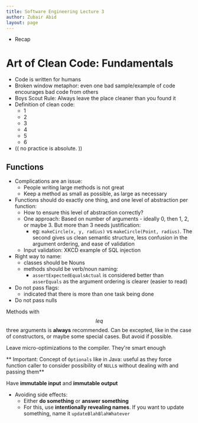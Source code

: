 ```yaml
---
title: Software Engineering Lecture 3 
author: Zubair Abid
layout: page
---
```


- Recap

# Art of Clean Code: Fundamentals

- Code is written for humans
- Broken window metaphor: even one bad sample/example of code encourages bad code from others
- Boys Scout Rule: Always leave the place cleaner than you found it
- Definition of clean code:
    - 1
    - 2
    - 3
    - 4
    - 5
    - 6
- (( no practice is absolute. ))

## Functions

- Complications are an issue:
    - People writing large methods is not great
    - Keep a method as small as possible, as large as necessary
- Functions should do exactly one thing, and one level of abstraction per function:
    - How to ensure this level of abstraction correctly?
    - One approach: Based on number of arguments - ideally 0, then 1, 2, or maybe 3. But more than 3 needs justification:
        - eg: `makeCircle(x, y, radius)` vs `makeCircle(Point, radius)`. The second gives us clean semantic structure, less confusion in the argument ordering, and ease of validation
    - Input validation: XKCD example of SQL injection
- Right way to name:
    - classes should be Nouns
    - methods should be verb/noun naming:
        - `assertExpectedEqualsActual` is considered better than `asserEquals` as the argument ordering is clearer (easier to read)
- Do not pass flags:
    - indicated that there is more than one task being done
- Do not pass nulls

Methods with $$leq$$ three arguments is **always** recommended. Can be excepted, like in the case of constructors, or maybe some special cases. But avoid if possible.

Leave micro-optimizations to the compiler. They're smart enough

** Important: Concept of `Optionals` like in Java: useful as they force function caller to consider possibility of `NULL`s without dealing with and passing them**

Have **immutable input** and **immutable output**

- Avoiding side effects:
    - Either **do something** or **answer something**
    - For this, use **intentionally revealing names**. If you want to update something, name it `updateBlahBlahWhatever`


